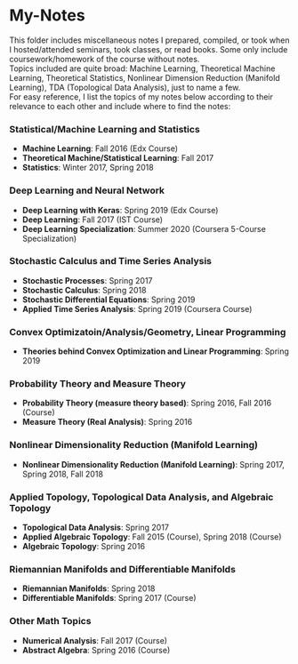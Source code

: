 # My-Notes
This folder includes miscellaneous notes I prepared, compiled, or took when I hosted/attended seminars, took classes, or read books. Some only include coursework/homework of the course without notes.<br>
Topics included are quite broad: Machine Learning, Theoretical Machine Learning, Theoretical Statistics, 
Nonlinear Dimension Reduction (Manifold Learning), TDA (Topological Data Analysis), just to name a few. <br>
For easy reference, I list the topics of my notes below according to their relevance to each other and include where to find the notes:

### Statistical/Machine Learning and Statistics
* **Machine Learning**: Fall 2016 (Edx Course)
* **Theoretical Machine/Statistical Learning**: Fall 2017
* **Statistics**: Winter 2017, Spring 2018

### Deep Learning and Neural Network
* **Deep Learning with Keras**: Spring 2019 (Edx Course)
* **Deep Learning**: Fall 2017 (IST Course)
* **Deep Learning Specialization**: Summer 2020 (Coursera 5-Course Specialization)

### Stochastic Calculus and Time Series Analysis
* **Stochastic Processes**: Spring 2017
* **Stochastic Calculus**: Spring 2018
* **Stochastic Differential Equations**: Spring 2019 
* **Applied Time Series Analysis**: Spring 2019 (Coursera Course)

### Convex Optimizatoin/Analysis/Geometry, Linear Programming
* **Theories behind Convex Optimization and Linear Programming**: Spring 2019

### Probability Theory and Measure Theory
* **Probability Theory (measure theory based)**: Spring 2016, Fall 2016 (Course)
* **Measure Theory (Real Analysis)**: Spring 2016

### Nonlinear Dimensionality Reduction (Manifold Learning)
* **Nonlinear Dimensionality Reduction (Manifold Learning)**: Spring 2017, Spring 2018, Fall 2018

### Applied Topology, Topological Data Analysis, and Algebraic Topology
* **Topological Data Analysis**: Spring 2017
* **Applied Algebraic Topology**: Fall 2015 (Course), Spring 2018 (Course)
* **Algebraic Topology**: Spring 2016

### Riemannian Manifolds and Differentiable Manifolds
* **Riemannian Manifolds**: Spring 2018
* **Differentiable Manifolds**: Spring 2017 (Course)

### Other Math Topics
* **Numerical Analysis**: Fall 2017 (Course)
* **Abstract Algebra**: Spring 2016 (Course)

